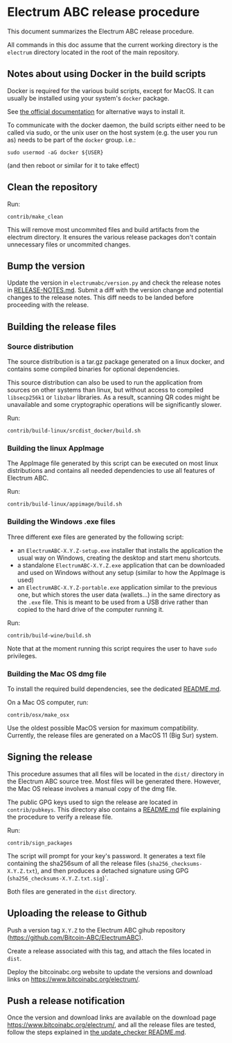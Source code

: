 # Electrum ABC release procedure

This document summarizes the Electrum ABC release procedure.

All commands in this doc assume that the current working directory is the `electrum` directory located in the root of
the main repository.

## Notes about using Docker in the build scripts

Docker is required for the various build scripts, except for MacOS.
It can usually be installed using your system's `docker` package.

See [the official documentation](https://docs.docker.com/engine/install/) for alternative ways to install it.

To communicate with the docker daemon, the build scripts either need to be called via sudo,
or the unix user on the host system (e.g. the user you run as) needs to be part of the `docker` group. i.e.:
```shell
sudo usermod -aG docker ${USER}
```
(and then reboot or similar for it to take effect)

## Clean the repository

Run:
```shell
contrib/make_clean
```

This will remove most uncommited files and build artifacts from the electrum directory.
It ensures the various release packages don't contain unnecessary files or uncommited changes.

## Bump the version

Update the version in `electrumabc/version.py` and check the release notes in [RELEASE-NOTES.md](../RELEASE-NOTES.md).
Submit a diff with the version change and potential changes to the release notes. This diff needs to be landed
before proceeding with the release.

## Building the release files

### Source distribution

The source distribution is a tar.gz package generated on a linux docker, and contains some compiled binaries for
optional dependencies.

This source distribution can also be used to run the application from sources on other systems than linux, but
without access to compiled `libsecp256k1` or `libzbar` libraries. As a result, scanning QR codes might be unavailable
and some cryptographic operations will be significantly slower.

Run:
```shell
contrib/build-linux/srcdist_docker/build.sh
```

### Building the linux AppImage

The AppImage file generated by this script can be executed on most linux distributions and contains all needed
dependencies to use all features of Electrum ABC.

Run:
```shell
contrib/build-linux/appimage/build.sh
```

### Building the Windows .exe files

Three different exe files are generated by the following script:
 - an `ElectrumABC-X.Y.Z-setup.exe` installer that installs the application the usual way on Windows, creating the
   desktop and start menu shortcuts.
 - a standalone `ElectrumABC-X.Y.Z.exe` application that can be downloaded and used on Windows without any setup
   (similar to how the AppImage is used)
 - an `ElectrumABC-X.Y.Z-portable.exe` application similar to the previous one, but which stores the user data
   (wallets...) in the same directory as the `.exe` file. This is meant to be used from a USB drive rather than
   copied to the hard drive of the computer running it.

Run:
```shell
contrib/build-wine/build.sh
```

Note that at the moment running this script requires the user to have `sudo` privileges.  <!--- FIXME -->

### Building the Mac OS dmg file

To install the required build dependencies, see the dedicated [README.md](./osx/README.md).

On a Mac OS computer, run:
```shell
contrib/osx/make_osx
```

Use the oldest possible MacOS version for maximum compatibility. Currently, the release files are generated on a
MacOS 11 (Big Sur) system.

## Signing the release

This procedure assumes that all files will be located in the `dist/` directory in the Electrum ABC source tree.
Most files will be generated there. However, the Mac OS release involves a manual copy of the dmg file.

The public GPG keys used to sign the release are located in `contrib/pubkeys`. This directory also contains a
[README.md](./pubkeys/README.md) file explaining the procedure to verify a release file.

Run:
```shell
contrib/sign_packages
```

The script will prompt for your key's password.
It generates a text file containing the sha256sum of all the release files (`sha256_checksums-X.Y.Z.txt`),
and then produces a detached signature using GPG (`sha256_checksums-X.Y.Z.txt.sig`)`.

Both files are generated in the `dist` directory.

## Uploading the release to Github

Push a version tag `X.Y.Z` to the Electrum ABC gihub repository (https://github.com/Bitcoin-ABC/ElectrumABC).
<!-- FIXME: associate the tags with the proper commits once the repo synchronization works -->

Create a release associated with this tag,  and attach the files located in `dist`.

Deploy the bitcoinabc.org website to update the versions and download links on https://www.bitcoinabc.org/electrum/.

## Push a release notification

Once the version and download links are available on the download page https://www.bitcoinabc.org/electrum/, and
all the release files are tested, follow the steps explained in
[the update_checker README.md](update_checker/README.md).
